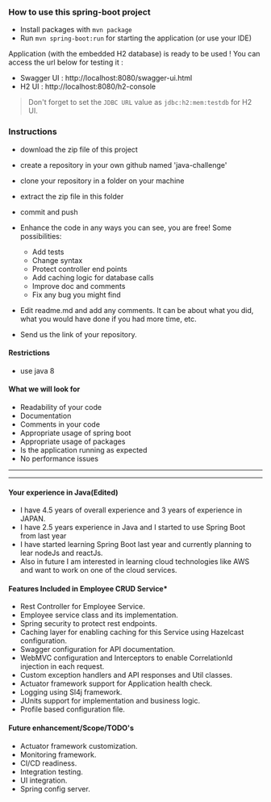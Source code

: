 ### How to use this spring-boot project

- Install packages with `mvn package`
- Run `mvn spring-boot:run` for starting the application (or use your IDE)

Application (with the embedded H2 database) is ready to be used ! You can access the url below for testing it :

- Swagger UI : http://localhost:8080/swagger-ui.html
- H2 UI : http://localhost:8080/h2-console

> Don't forget to set the `JDBC URL` value as `jdbc:h2:mem:testdb` for H2 UI.



### Instructions

- download the zip file of this project
- create a repository in your own github named 'java-challenge'
- clone your repository in a folder on your machine
- extract the zip file in this folder
- commit and push

- Enhance the code in any ways you can see, you are free! Some possibilities:
  - Add tests
  - Change syntax
  - Protect controller end points
  - Add caching logic for database calls
  - Improve doc and comments
  - Fix any bug you might find
- Edit readme.md and add any comments. It can be about what you did, what you would have done if you had more time, etc.
- Send us the link of your repository.

#### Restrictions
- use java 8


#### What we will look for
- Readability of your code
- Documentation
- Comments in your code 
- Appropriate usage of spring boot
- Appropriate usage of packages
- Is the application running as expected
- No performance issues

----------------------------------------------------------------------------
----------------------------------------------------------------------------

#### Your experience in Java(Edited)
- I have 4.5 years of overall experience and 3 years of experience in JAPAN.
- I have 2.5 years experience in Java and I started to use Spring Boot from last year
- I have started learning Spring Boot last year and currently planning to lear nodeJs and reactJs. 
- Also in future I am interested in learning cloud technologies like AWS and want to work on one of the cloud services.


####  Features Included in Employee CRUD Service*

- Rest Controller for Employee Service.
- Employee service class and its implementation.
- Spring security to protect rest endpoints.
- Caching layer for enabling caching for this Service using Hazelcast configuration.
- Swagger configuration for API documentation.
- WebMVC configuration and Interceptors to enable CorrelationId injection in each request.
- Custom exception handlers and API responses and Util classes.
- Actuator framework support for Application health check.
- Logging using Sl4j framework.
- JUnits support for implementation and business logic.
- Profile based configuration file.


####  Future enhancement/Scope/TODO's

- Actuator framework customization.
- Monitoring framework.
- CI/CD readiness.
- Integration testing.
- UI integration.
- Spring config server.
